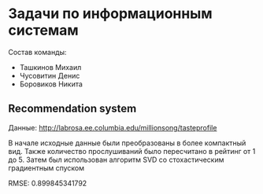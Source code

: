 # Задачи по информационным системам

Состав команды:
* Ташкинов Михаил
* Чусовитин Денис
* Боровиков Никита

## Recommendation system

Данные: 
http://labrosa.ee.columbia.edu/millionsong/tasteprofile

В начале исходные данные были преобразованы в более компактный вид. Также количество прослушиваний было пересчитано в рейтинг от 1 до 5. Затем был использован алгоритм SVD со стохастическим градиентным спуском

RMSE: 0.899845341792

